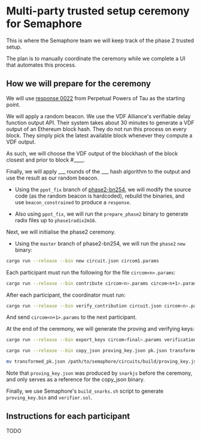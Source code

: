 # Multi-party trusted setup ceremony for Semaphore

This is where the Semaphore team we will keep track of the phase 2 trusted
setup.

The plan is to manually coordinate the ceremony while we complete a UI that
automates this process.

## How we will prepare for the ceremony

We will use [response
0022](https://github.com/weijiekoh/perpetualpowersoftau/tree/master/0022_roman_response)
from Perpetual Powers of Tau as the starting point.

We will apply a random beacon. We use the VDF Alliance's verifiable delay
function output API. Their system takes about 30 minutes to generate a VDF
output of an Ethereum block hash. They do not run this process on every block.
They simply pick the latest available block whenever they compute a VDF output.

As such, we will choose the VDF output of the blockhash of the block closest
and prior to block #____.

Finally, we will apply ___ rounds of the ___ hash
algorithm to the output and use the result as our random beacon.

- Using the `ppot_fix` branch of
  [phase2-bn254](https://github.com/kobigurk/phase2-bn254), we will modify
  the source code (as the random beacon is hardcoded), rebuild the
  binaries, and use `beacon_constrained` to produce a `response`.

- Also using `ppot_fix`, we will run the `prepare_phase2` binary to
  generate radix files up to `phase1radix2m16`.

Next, we will initialise the phase2 ceremony.

- Using the `master` branch of phase2-bn254, we will run the `phase2` `new` binary: 

```bash
cargo run --release --bin new circuit.json circom1.params
```

Each participant must run the following for the file `circom<n>.params`:

```bash
cargo run --release --bin contribute circom<n>.params circom<n+1>.params <random entropy>
```

After each participant, the coordinator must run:

```bash
cargo run --release --bin verify_contribution circuit.json circom<n>.params circom<n+1>.params
```

And send `circom<n+1>.params` to the next participant.

At the end of the ceremony, we will generate the proving and verifying keys:

```bash
cargo run --release --bin export_keys circom<final>.params verification_key.json pk.json

cargo run --release --bin copy_json proving_key.json pk.json transformed_pk.json

mv transformed_pk.json /path/to/semaphore/circuits/build/proving_key.json
```

Note that `proving_key.json` was produced by `snarkjs` before the ceremony, and
only serves as a reference for the copy_json binary.

Finally, we use Semaphore's `build_snarks.sh` script to generate `proving_key.bin`
and `verifier.sol`.

## Instructions for each participant

TODO
